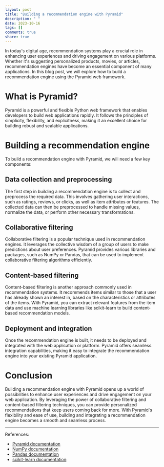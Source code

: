 ```yaml
---
layout: post
title: "Building a recommendation engine with Pyramid"
description: " "
date: 2023-10-16
tags: []
comments: true
share: true
---
```


In today's digital age, recommendation systems play a crucial role in enhancing user experiences and driving engagement on various platforms. Whether it's suggesting personalized products, movies, or articles, recommendation engines have become an essential component of many applications. In this blog post, we will explore how to build a recommendation engine using the Pyramid web framework.

# What is Pyramid?

Pyramid is a powerful and flexible Python web framework that enables developers to build web applications rapidly. It follows the principles of simplicity, flexibility, and explicitness, making it an excellent choice for building robust and scalable applications.

# Building a recommendation engine

To build a recommendation engine with Pyramid, we will need a few key components:

## Data collection and preprocessing

The first step in building a recommendation engine is to collect and preprocess the required data. This involves gathering user interactions, such as ratings, reviews, or clicks, as well as item attributes or features. The collected data can then be preprocessed to handle missing values, normalize the data, or perform other necessary transformations.

## Collaborative filtering

Collaborative filtering is a popular technique used in recommendation engines. It leverages the collective wisdom of a group of users to make predictions about user preferences. Pyramid provides various libraries and packages, such as NumPy or Pandas, that can be used to implement collaborative filtering algorithms efficiently.

## Content-based filtering

Content-based filtering is another approach commonly used in recommendation systems. It recommends items similar to those that a user has already shown an interest in, based on the characteristics or attributes of the items. With Pyramid, you can extract relevant features from the item data and use machine learning libraries like scikit-learn to build content-based recommendation models.

## Deployment and integration

Once the recommendation engine is built, it needs to be deployed and integrated with the web application or platform. Pyramid offers seamless integration capabilities, making it easy to integrate the recommendation engine into your existing Pyramid application.

# Conclusion

Building a recommendation engine with Pyramid opens up a world of possibilities to enhance user experiences and drive engagement on your web application. By leveraging the power of collaborative filtering and content-based filtering techniques, you can provide personalized recommendations that keep users coming back for more. With Pyramid's flexibility and ease of use, building and integrating a recommendation engine becomes a smooth and seamless process.

---

References:
- [Pyramid documentation](https://docs.pylonsproject.org/projects/pyramid/en/latest/)
- [NumPy documentation](https://numpy.org/doc/)
- [Pandas documentation](https://pandas.pydata.org/docs/)
- [scikit-learn documentation](https://scikit-learn.org/stable/documentation.html)